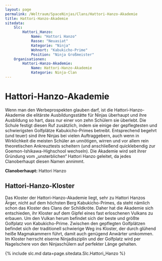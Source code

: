 ```yaml
---
layout: page
permalink: /Weltraum/SpaceNinjas/Clans/Hattori-Hanzo-Akademie
title: Hattori-Hanzo-Akademie
sitedata:
    Slc:
        Hattori_Hanzo:
            Name: "Hattori Hanzo"
            Rasse: "Neuasiat"
            Kategorie: "Ninja"
            Wohnort: "Kabukicho-Prime"
            Position: "Ninja Großmeister"
    Organisationen:
        Hattori-Hanzo-Akademie:
            Name: Hattori-Hanzo-Akademie
            Kategorie: Ninja-Clan
---
```


# Hattori-Hanzo-Akademie

Wenn man den Werbeprospekten glauben darf, ist die Hattori-Hanzo-Akademie die elitärste Ausbildungsstätte für Ninjas überhaupt und ihre Ausbildung so hart, dass nur einer von zehn Schülern sie überlebt. Die Schule festigt diesen Ruf zusätzlich, indem sie einige der gepflegtesten und schwierigsten Golfplätze Kabukicho-Primes betreibt. Entsprechend begehrt (und teuer) sind ihre Ninjas bei vielen Auftraggebern, auch wenn in Wirklichkeit die meisten Schüler an unnötigen, wirren und vor allem rein theoretischen Ankreuztests scheitern (und anschließend quicklebendig zur Goemon-Ishikawa-Highschool wechseln). Die Akademie wird seit ihrer Gründung vom „unsterblichen“ Hattori Hanzo geleitet, da jedes Clanoberhaupt diesen Namen annimmt.

**Clanoberhaupt:** Hattori Hanzo

## Hattori-Hanzo-Kloster

Das Kloster der Hattori-Hanzo-Akademie liegt, sehr zu Hattori Hanzos Ärger, nicht auf dem höchsten Berg Kabukicho-Primes, da steht nämlich schon das Kloster des Clans der Schildkröte. Daher hat die Akademie sich entschieden, ihr Kloster auf dem Gipfel eines fast erloschenen Vulkans zu erbauen. Um den Vulkan herum befindet sich der beste und größte Golfplatz von Kabukicho-Prime. Zwischen den gepflegten Golfplätzen befindet sich der traditionell schwierige Weg ins Kloster, der durch glühend heiße Magmakammern führt, damit auch genügend Anwärter umkommen. Im Kloster herrscht eiserne Ninjadisziplin und der Golfplatz wird per Nagelschere von den Ninjaschülern auf perfekter Länge gehalten.

{% include slc.md data=page.sitedata.Slc.Hattori_Hanzo %}

